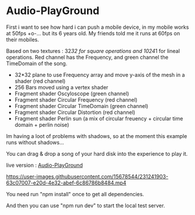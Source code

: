 # Audio-PlayGround
 
First i want to see how hard i can push a mobile device, in my mobile works at 50fps +o-... but its 6 years old. My friends told me it runs at 60fps on their mobiles.

Based on two textures : 32*32 for square operations and 1024*1 for lineal operations.
Red channel has the Frequency, and green channel the TimeDomain of the song.

- 32*32 plane to use Frequency array and move y-axis of the mesh in a shader (red channel)
- 256 Bars moved using a vertex shader 
- Fragment shader Oscyloscope (green channel)
- Fragment shader Circular Frequency (red channel)
- Fragment shader Circular TimeDomain (green channel)
- Fragment shader Circular Distortion (red channel)
- Fragment shader Perlin sun (a mix of circular freuency + circular time domain + perlin noise)

Im having a loot of problems with shadows, so at the moment this example runs without shadows...

You can drag & drop a song of your hard disk into the experience to play it.

live version : [Audio-PlayGround](https://devildrey33.es/Ejemplos/Three.js-Journey/Audio-PlayGround/)



https://user-images.githubusercontent.com/15678544/231241903-63c07007-e20d-4e32-abef-6c86786b8484.mp4


You need run "npm install" once to get all dependencies.

And then you can use "npm run dev" to start the local test server.
